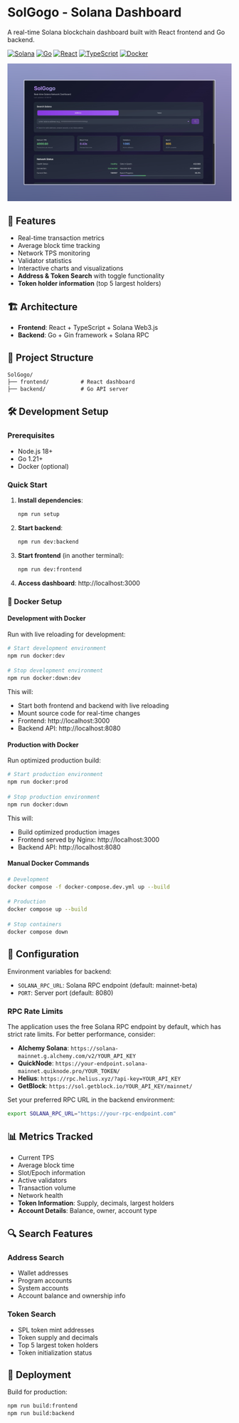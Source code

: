 # SolGogo - Solana Dashboard

A real-time Solana blockchain dashboard built with React frontend and Go backend.

[![Solana](https://img.shields.io/badge/Solana-9945FF?style=for-the-badge&logo=solana&logoColor=white)](https://solana.com/)
[![Go](https://img.shields.io/badge/Go-00ADD8?style=for-the-badge&logo=go&logoColor=white)](https://golang.org/)
[![React](https://img.shields.io/badge/React-20232A?style=for-the-badge&logo=react&logoColor=61DAFB)](https://reactjs.org/)
[![TypeScript](https://img.shields.io/badge/TypeScript-007ACC?style=for-the-badge&logo=typescript&logoColor=white)](https://www.typescriptlang.org/)
[![Docker](https://img.shields.io/badge/Docker-2496ED?style=for-the-badge&logo=docker&logoColor=white)](https://www.docker.com/)

<img src="./demo.png" />

## 🚀 Features

- Real-time transaction metrics
- Average block time tracking
- Network TPS monitoring
- Validator statistics
- Interactive charts and visualizations
- **Address & Token Search** with toggle functionality
- **Token holder information** (top 5 largest holders)

## 🏗️ Architecture

- **Frontend**: React + TypeScript + Solana Web3.js
- **Backend**: Go + Gin framework + Solana RPC

## 📁 Project Structure

```
SolGogo/
├── frontend/          # React dashboard
├── backend/           # Go API server
```

## 🛠️ Development Setup

### Prerequisites

- Node.js 18+
- Go 1.21+
- Docker (optional)

### Quick Start

1. **Install dependencies**:

   ```bash
   npm run setup
   ```

2. **Start backend**:

   ```bash
   npm run dev:backend
   ```

3. **Start frontend** (in another terminal):

   ```bash
   npm run dev:frontend
   ```

4. **Access dashboard**: http://localhost:3000

### 🐳 Docker Setup

#### Development with Docker

Run with live reloading for development:

```bash
# Start development environment
npm run docker:dev

# Stop development environment
npm run docker:down:dev
```

This will:

- Start both frontend and backend with live reloading
- Mount source code for real-time changes
- Frontend: http://localhost:3000
- Backend API: http://localhost:8080

#### Production with Docker

Run optimized production build:

```bash
# Start production environment
npm run docker:prod

# Stop production environment
npm run docker:down
```

This will:

- Build optimized production images
- Frontend served by Nginx: http://localhost:3000
- Backend API: http://localhost:8080

#### Manual Docker Commands

```bash
# Development
docker compose -f docker-compose.dev.yml up --build

# Production
docker compose up --build

# Stop containers
docker compose down
```

## 🔧 Configuration

Environment variables for backend:

- `SOLANA_RPC_URL`: Solana RPC endpoint (default: mainnet-beta)
- `PORT`: Server port (default: 8080)

### RPC Rate Limits

The application uses the free Solana RPC endpoint by default, which has strict rate limits. For better performance, consider:

- **Alchemy Solana**: `https://solana-mainnet.g.alchemy.com/v2/YOUR_API_KEY`
- **QuickNode**: `https://your-endpoint.solana-mainnet.quiknode.pro/YOUR_TOKEN/`
- **Helius**: `https://rpc.helius.xyz/?api-key=YOUR_API_KEY`
- **GetBlock**: `https://sol.getblock.io/YOUR_API_KEY/mainnet/`

Set your preferred RPC URL in the backend environment:

```bash
export SOLANA_RPC_URL="https://your-rpc-endpoint.com"
```

## 📊 Metrics Tracked

- Current TPS
- Average block time
- Slot/Epoch information
- Active validators
- Transaction volume
- Network health
- **Token Information**: Supply, decimals, largest holders
- **Account Details**: Balance, owner, account type

## 🔍 Search Features

### Address Search

- Wallet addresses
- Program accounts
- System accounts
- Account balance and ownership info

### Token Search

- SPL token mint addresses
- Token supply and decimals
- Top 5 largest token holders
- Token initialization status

## 🚀 Deployment

Build for production:

```bash
npm run build:frontend
npm run build:backend
```
